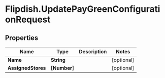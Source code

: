 # Flipdish.UpdatePayGreenConfigurationRequest

## Properties
Name | Type | Description | Notes
------------ | ------------- | ------------- | -------------
**Name** | **String** |  | [optional] 
**AssignedStores** | **[Number]** |  | [optional] 


